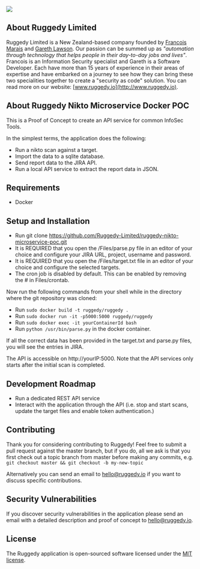 <p><img src="http://www.ruggedy.io/img/logo_final_skyblue.png"></p>

## About Ruggedy Limited

Ruggedy Limited is a New Zealand-based company founded by [Francois Marais](https://github.com//francois-ruggedy) and [Gareth Lawson](https://github.com/garethlawson). Our passion can be summed up as *"automation through technology that helps people in their day-to-day jobs and lives"*. Francois is an Information Security specialist and Gareth is a Software Developer. Each have more than 15 years of experience in their areas of expertise and have embarked on a journey to see how they can bring these two specialities together to create a "security as code" solution. You can read more on our website: [www.ruggedy.io](http://www.ruggedy.io).

## About Ruggedy Nikto Microservice Docker POC

This is a Proof of Concept to create an API service for common InfoSec Tools.

In the simplest terms, the application does the following:
- Run a nikto scan against a target.
- Import the data to a sqlite database.
- Send report data to the JIRA API.
- Run a local API service to extract the report data in JSON.

## Requirements

- Docker

## Setup and Installation

- Run git clone https://github.com/Ruggedy-Limited/ruggedy-nikto-microservice-poc.git
- It is REQUIRED that you open the /Files/parse.py file in an editor of your choice and configure your JIRA URL, project, username and password.
- It is REQUIRED that you open the /Files/target.txt file in an editor of your choice and configure the selected targets.
- The cron job is disabled by default. This can be enabled by removing the # in Files/crontab.

Now run the following commands from your shell while in the directory where the git repository was cloned: 
- Run `sudo docker build -t ruggedy/ruggedy .`
- Run `sudo docker run -it -p5000:5000 ruggedy/ruggedy`
- Run `sudo docker exec -it yourContainerId bash`
- Run `python /usr/bin/parse.py` in the docker container.

If all the correct data has been provided in the target.txt and parse.py files, you will see the entries in JIRA.

The API is accessible on http://yourIP:5000. Note that the API services only starts after the initial scan is completed.

## Development Roadmap

- Run a dedicated REST API service
- Interact with the application through the API (i.e. stop and start scans, update the target files and enable token authentication.)

## Contributing

Thank you for considering contributing to Ruggedy! Feel free to submit a pull request against the master branch, but if you do, all we ask is that you first check out a topic branch from master before making any commits, e.g.  
`git checkout master && git checkout -b my-new-topic`

Alternatively you can send an email to [hello@ruggedy.io](mailto:hello@ruggedy.io) if you want to discuss specific contributions.

## Security Vulnerabilities

If you discover security vulnerabilities in the application please send an email with a detailed description and proof of concept to [hello@ruggedy.io](mailto:hello@ruggedy.io).

## License

The Ruggedy application is open-sourced software licensed under the [MIT license](http://opensource.org/licenses/MIT).
